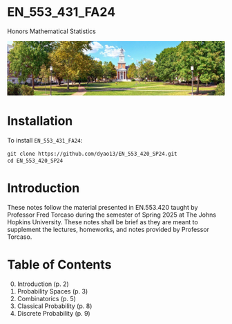 # EN_553_431_FA24

Honors Mathematical Statistics

![Gilman Hall](https://github.com/dyao13/EN_553_420_SP24/blob/main/gilman_hall.jpg)

# Installation
To install `EN_553_431_FA24`:
```
git clone https://github.com/dyao13/EN_553_420_SP24.git
cd EN_553_420_SP24
```

# Introduction
These notes follow the material presented in EN.553.420 taught by Professor Fred Torcaso during the semester of Spring 2025 at The Johns Hopkins University. These notes shall be brief as they are meant to supplement the lectures, homeworks, and notes provided by Professor Torcaso.

# Table of Contents
0. Introduction (p. 2)
1. Probability Spaces (p. 3)
2. Combinatorics (p. 5)
3. Classical Probability (p. 8)
4. Discrete Probability (p. 9)
